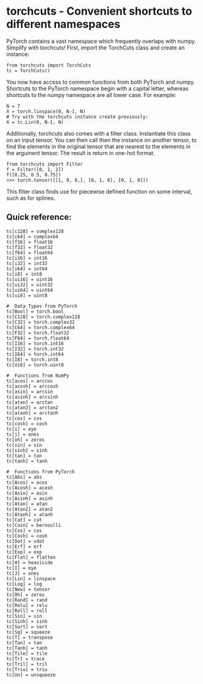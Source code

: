 # torchcuts - Convenient shortcuts to different namespaces

PyTorch contains a vast namespace which frequently overlaps with numpy.
Simplify with torchcuts! First, import the TorchCuts class and create an
instance:

~~~
from torchcuts import TorchCuts
tc = TorchCuts()
~~~

You now have access to common functions from both PyTorch and numpy.
Shortcuts to the PyTorch namespace begin with a capital letter, whereas
shortcuts to the numpy namespace are all lower case. For example:

~~~
N = 7
X = torch.linspace(0, N-1, N)
# Try with the torchcuts instance create previously:
X = tc.Lin(0, N-1, N)
~~~

Additionally, torchcuts also comes with a filter class. Instantiate this
class on an input tensor. You can then call then the instance on another
tensor, to find the elements in the original tensor that are nearest to
the elements in the argument tensor. The result is return in one-hot format.

~~~
from torchcuts import Filter
f = Filter([0, 1, 2])
f([0.25, 0.5, 0.75])
>>> torch.tensor([[1, 0, 0,], [0, 1, 0], [0, 1, 0]])
~~~

This filter class finds use for piecewise defined function on some
interval, such as for splines. 
## Quick reference: 
~~~#  Data Types from NumPy
tc[c128] = complex128
tc[c64] = complex64
tc[f16] = float16
tc[f32] = float32
tc[f64] = float64
tc[i16] = int16
tc[i32] = int32
tc[i64] = int64
tc[i8] = int8
tc[ui16] = uint16
tc[ui32] = uint32
tc[ui64] = uint64
tc[ui8] = uint8

#  Data Types from PyTorch
tc[Bool] = torch.bool
tc[C128] = torch.complex128
tc[C32] = torch.complex32
tc[C64] = torch.complex64
tc[F32] = torch.float32
tc[F64] = torch.float64
tc[I16] = torch.int16
tc[I32] = torch.int32
tc[I64] = torch.int64
tc[I8] = torch.int8
tc[Ui8] = torch.uint8

#  Functions from NumPy
tc[acos] = arccos
tc[acosh] = arccosh
tc[asin] = arcsin
tc[asinh] = arcsinh
tc[atan] = arctan
tc[atan2] = arctan2
tc[atanh] = arctanh
tc[cos] = cos
tc[cosh] = cosh
tc[i] = eye
tc[j] = ones
tc[oh] = zeros
tc[sin] = sin
tc[sinh] = sinh
tc[tan] = tan
tc[tanh] = tanh

#  Functions from PyTorch
tc[Abs] = abs
tc[Acos] = acos
tc[Acosh] = acosh
tc[Asin] = asin
tc[Asinh] = asinh
tc[Atan] = atan
tc[Atan2] = atan2
tc[Atanh] = atanh
tc[Cat] = cat
tc[Coin] = bernoulli
tc[Cos] = cos
tc[Cosh] = cosh
tc[Dot] = vdot
tc[Erf] = erf
tc[Exp] = exp
tc[Flat] = flatten
tc[H] = heaviside
tc[I] = eye
tc[J] = ones
tc[Lin] = linspace
tc[Log] = log
tc[New] = tensor
tc[Oh] = zeros
tc[Rand] = rand
tc[Relu] = relu
tc[Roll] = roll
tc[Sin] = sin
tc[Sinh] = sinh
tc[Sort] = sort
tc[Sq] = squeeze
tc[T] = transpose
tc[Tan] = tan
tc[Tanh] = tanh
tc[Tile] = tile
tc[Tr] = trace
tc[Tril] = tril
tc[Triu] = triu
tc[Un] = unsqueeze


 ~~~
